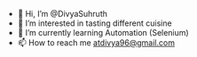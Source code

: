 - 👋 Hi, I’m @DivyaSuhruth
- 👀 I’m interested in tasting different cuisine
- 🌱 I’m currently learning Automation (Selenium)
- 📫 How to reach me atdivya96@gmail.com

<!---
DivyaSuhruth/DivyaSuhruth is a ✨ special ✨ repository because its `README.md` (this file) appears on your GitHub profile.
You can click the Preview link to take a look at your changes.
--->
